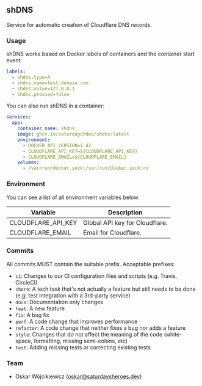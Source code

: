 ## shDNS

Service for automatic creation of Cloudflare DNS records.

### Usage

shDNS works based on Docker labels of containers and the container start event:

```yaml
labels:
  - shdns.type=A
  - shdns.name=test.domain.com
  - shdns.value=127.0.0.1
  - shdns.proxied=false
```

You can also run shDNS in a container:

```yaml
services:
  app:
    container_name: shdns
    image: ghcr.io/saturdayshdev/shdns:latest
    environment:
      - DOCKER_API_VERSION=1.42
      - CLOUDFLARE_API_KEY=${CLOUDFLARE_API_KEY}
      - CLOUDFLARE_EMAIL=${CLOUDFLARE_EMAIL}
    volumes:
      - /var/run/docker.sock:/var/run/docker.sock:ro
```

### Environment

You can see a list of all environment variables below.

| Variable           | Description                    |
| ------------------ | ------------------------------ |
| CLOUDFLARE_API_KEY | Global API key for Cloudflare. |
| CLOUDFLARE_EMAIL   | Email for Cloudflare.          |

### Commits

All commits MUST contain the suitable prefix. Acceptable prefixes:

- `ci`: Changes to our CI configuration files and scripts (e.g. Travis, CircleCI)
- `chore`: A tech task that's not actually a feature but still needs to be done (e.g. test integration with a 3rd-party service)
- `docs`: Documentation only changes
- `feat`: A new feature
- `fix`: A bug fix
- `perf`: A code change that improves performance
- `refactor`: A code change that neither fixes a bug nor adds a feature
- `style`: Changes that do not affect the meaning of the code (white-space, formatting, missing semi-colons, etc)
- `test`: Adding missing tests or correcting existing tests

### Team

- Oskar Wójcikiewicz (oskar@saturdaysheroes.dev)
